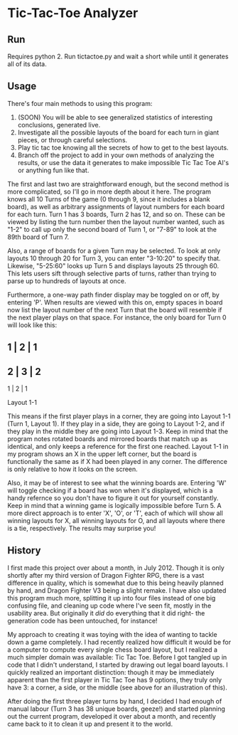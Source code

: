 Tic-Tac-Toe Analyzer
====================

Run
---
Requires python 2. Run tictactoe.py and wait a short while until it generates all of its data.

Usage
-----
There's four main methods to using this program:
1) (SOON) You will be able to see generalized statistics of interesting conclusions, generated live.
2) Investigate all the possible layouts of the board for each turn in giant pieces, or through careful selections.
3) Play tic tac toe knowing all the secrets of how to get to the best layouts.
4) Branch off the project to add in your own methods of analyzing the results, or use the data it generates to make impossible Tic Tac Toe AI's or anything fun like that.

The first and last two are straightforward enough, but the second method is more complicated, so I'll go in more depth about it here. The program knows all 10 Turns of the game (0 through 9, since it includes a blank board), as well as arbitrary assignments of layout numbers for each board for each turn. Turn 1 has 3 boards, Turn 2 has 12, and so on. These can be viewed by listing the turn number then the layout number wanted, such as "1-2" to call up only the second board of Turn 1, or "7-89" to look at the 89th board of Turn 7.

Also, a range of boards for a given Turn may be selected. To look at only layouts 10 through 20 for Turn 3, you can enter "3-10:20" to specify that. Likewise, "5-25:60" looks up Turn 5 and displays layouts 25 through 60. This lets users sift through selective parts of turns, rather than trying to parse up to hundreds of layouts at once.

Furthermore, a one-way path finder display may be toggled on or off, by entering 'P'. When results are viewed with this on, empty spaces in board now list the layout number of the next Turn that the board will resemble if the next player plays on that space. For instance, the only board for Turn 0 will look like this:

 1 | 2 | 1
-----------
 2 | 3 | 2
-----------
 1 | 2 | 1

 Layout 1-1

 This means if the first player plays in a corner, they are going into Layout 1-1 (Turn 1, Layout 1). If they play in a side, they are going to Layout 1-2, and if they play in the middle they are going into Layout 1-3. Keep in mind that the program notes rotated boards and mirrored boards that match up as identical, and only keeps a reference for the first one reached. Layout 1-1 in my program shows an X in the upper left corner, but the board is functionally the same as if X had been played in any corner. The difference is only relative to how it looks on the screen.

 Also, it may be of interest to see what the winning boards are. Entering 'W' will toggle checking if a board has won when it's displayed, which is a handy refernce so you don't have to figure it out for yourself constantly. Keep in mind that a winning game is logically impossible before Turn 5. A more direct approach is to enter 'X', 'O', or 'T', each of which will show all winning layouts for X, all winning layouts for O, and all layouts where there is a tie, respectively. The results may surprise you!

 History
 -------
 I first made this project over about a month, in July 2012. Though it is only shortly after my third version of Dragon Fighter RPG, there is a vast difference in quality, which is somewhat due to this being heavily planned by hand, and Dragon Fighter V3 being a slight remake. I have also updated this program much more, splitting it up into four files instead of one big confusing file, and cleaning up code where I've seen fit, mostly in the usability area. But originally it *did* do everything that it did right- the generation code has been untouched, for instance!

 My approach to creating it was toying with the idea of wanting to tackle down a game completely. I had recently realized how difficult it would be for a computer to compute every single chess board layout, but I realized a much simpler domain was available: Tic Tac Toe. Before I got tangled up in code that I didn't understand, I started by drawing out legal board layouts. I quickly realized an important distinction: though it may be immediately apparent than the first player in Tic Tac Toe has 9 options, they truly only have 3: a corner, a side, or the middle (see above for an illustration of this).

 After doing the first three player turns by hand, I decided I had enough of manual labour (Turn 3 has 38 unique boards, geeze!) and started planning out the current program, developed it over about a month, and recently came back to it to clean it up and present it to the world.